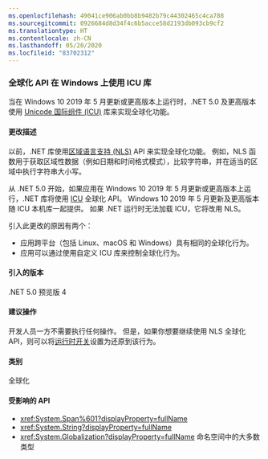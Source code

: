 ```yaml
---
ms.openlocfilehash: 49041ce906ab0bb8b9482b79c44302465c4ca788
ms.sourcegitcommit: 0926684d8d34f4c6b5acce58d2193db093cb9cf2
ms.translationtype: HT
ms.contentlocale: zh-CN
ms.lasthandoff: 05/20/2020
ms.locfileid: "83702312"
---
```

### <a name="globalization-apis-use-icu-libraries-on-windows"></a>全球化 API 在 Windows 上使用 ICU 库

当在 Windows 10 2019 年 5 月更新或更高版本上运行时，.NET 5.0 及更高版本使用 [Unicode 国际组件 (ICU)](http://site.icu-project.org/home) 库来实现全球化功能。

#### <a name="change-description"></a>更改描述

以前，.NET 库使用[区域语言支持 (NLS)](/windows/win32/intl/national-language-support) API 来实现全球化功能。 例如，NLS 函数用于获取区域性数据（例如日期和时间格式模式），比较字符串，并在适当的区域中执行字符串大小写。

从 .NET 5.0 开始，如果应用在 Windows 10 2019 年 5 月更新或更高版本上运行，.NET 库将使用 [ICU](http://site.icu-project.org/home) 全球化 API。 Windows 10 2019 年 5 月更新及更高版本随 ICU 本机库一起提供。 如果 .NET 运行时无法加载 ICU，它将改用 NLS。

引入此更改的原因有两个：

- 应用跨平台（包括 Linux、macOS 和 Windows）具有相同的全球化行为。
- 应用可以通过使用自定义 ICU 库来控制全球化行为。

#### <a name="version-introduced"></a>引入的版本

.NET 5.0 预览版 4

#### <a name="recommended-action"></a>建议操作

开发人员一方不需要执行任何操作。 但是，如果你想要继续使用 NLS 全球化 API，则可以将[运行时开关](../../../../docs/core/run-time-config/globalization.md#nls)设置为还原到该行为。

#### <a name="category"></a>类别

全球化

#### <a name="affected-apis"></a>受影响的 API

- <xref:System.Span%601?displayProperty=fullName>
- <xref:System.String?displayProperty=fullName>
- <xref:System.Globalization?displayProperty=fullName> 命名空间中的大多数类型

<!--

#### Affected APIs

- `T:System.Span%601`
- `T:System.String`
- `N:System.Globalization`

-->
